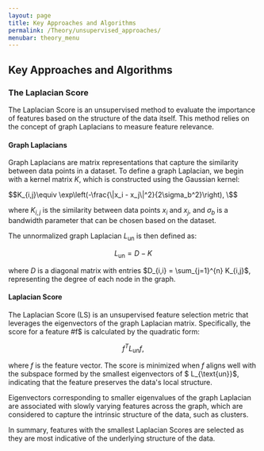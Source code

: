 ```yaml
---
layout: page
title: Key Approaches and Algorithms
permalink: /Theory/unsupervised_approaches/
menubar: theory_menu
---
```


## Key Approaches and Algorithms

### The Laplacian Score

The Laplacian Score is an unsupervised method to evaluate the importance of features based on the structure of the data itself. This method relies on the concept of graph Laplacians to measure feature relevance.

#### Graph Laplacians

Graph Laplacians are matrix representations that capture the similarity between data points in a dataset. To define a graph Laplacian, we begin with a kernel matrix $K$, which is constructed using the Gaussian kernel:

$$K_{i,j}\equiv \exp\left(-\frac{\|x_i - x_j\|^2}{2\sigma_b^2}\right), \$$

where $K_{i,j}$ is the similarity between data points $x_i$  and $x_j$, and $\sigma_b$ is a bandwidth parameter that can be chosen based on the dataset.

The unnormalized graph Laplacian $L_{\text{un}}$ is then defined as:

$$L_{\text{un}} = D - K$$

where $D$ is a diagonal matrix with entries $D_{i,i} = \sum_{j=1}^{n} K_{i,j}$, representing the degree of each node in the graph.

#### Laplacian Score

The Laplacian Score (LS) is an unsupervised feature selection metric that leverages the eigenvectors of the graph Laplacian matrix. Specifically, the score for a feature #f$ is calculated by the quadratic form:

$$f^T L_{\text{un}} f,$$

where $f$ is the feature vector. The score is minimized when $f$ aligns well with the subspace formed by the smallest eigenvectors of $ L_{\text{un}}$, indicating that the feature preserves the data's local structure.

Eigenvectors corresponding to smaller eigenvalues of the graph Laplacian are associated with slowly varying features across the graph, which are considered to capture the intrinsic structure of the data, such as clusters.

In summary, features with the smallest Laplacian Scores are selected as they are most indicative of the underlying structure of the data.

